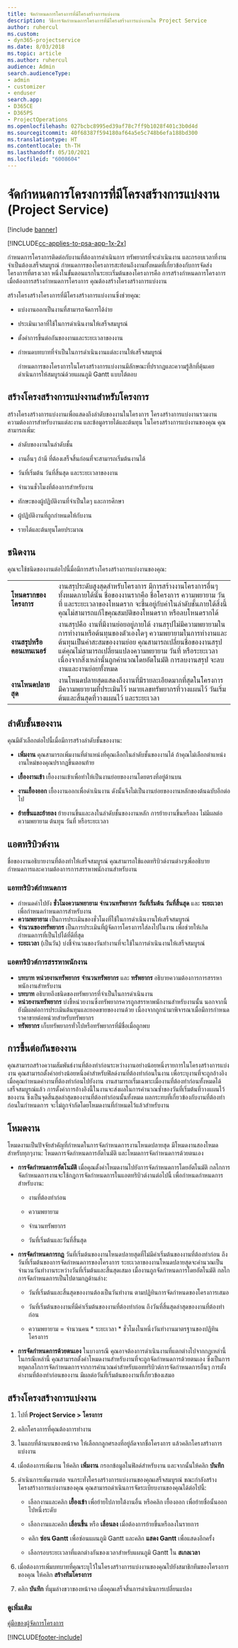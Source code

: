 ```yaml
---
title: จัดกำหนดการโครงการที่มีโครงสร้างการแบ่งงาน
description: วิธีการจัดกำหนดการโครงการที่มีโครงสร้างการแบ่งงานใน Project Service
author: ruhercul
ms.custom:
- dyn365-projectservice
ms.date: 8/03/2018
ms.topic: article
ms.author: ruhercul
audience: Admin
search.audienceType:
- admin
- customizer
- enduser
search.app:
- D365CE
- D365PS
- ProjectOperations
ms.openlocfilehash: 027bcbc8995ed39af78c7ff9b1028f401c3b0d4d
ms.sourcegitcommit: 40f68387f594180af64a5e5c748b6efa188bd300
ms.translationtype: HT
ms.contentlocale: th-TH
ms.lasthandoff: 05/10/2021
ms.locfileid: "6008604"
---
```

# <a name="schedule-a-project-with-a-work-breakdown-structure-project-service"></a>จัดกำหนดการโครงการที่มีโครงสร้างการแบ่งงาน (Project Service)

[!include [banner](../includes/psa-now-project-operations.md)]

[!INCLUDE[cc-applies-to-psa-app-1x-2x](../includes/cc-applies-to-psa-app-1x-2x.md)]

กำหนดการโครงการติดต่อกับงานที่ต้องการดำเนินการ ทรัพยากรที่จะดำเนินงาน และกรอบเวลาที่งานจำเป็นต้องเสร็จสมบูรณ์ กำหนดการของโครงการสะท้อนถึงงานทั้งหมดที่เกี่ยวข้องกับการจัดส่งโครงการที่ตรงเวลา หนึ่งในขั้นตอนแรกในระยะเริ่มต้นของโครงการคือ การสร้างกำหนดการโครงการ เมื่อต้องการสร้างกำหนดการโครงการ คุณต้องสร้างโครงสร้างการแบ่งงาน  
  
 สร้างโครงสร้างโครงการที่มีโครงสร้างการแบ่งงานซึ่งช่วยคุณ:  
  
- แบ่งงานออกเป็นงานที่สามารถจัดการได้ง่าย  
  
- ประเมินเวลาที่ใช้ในการดำเนินงานให้เสร็จสมบูรณ์  
  
- ตั้งค่าการขึ้นต่อกันของงานและระยะเวลาของงาน  
  
- กำหนดบทบาทที่จำเป็นในการดำเนินงานแต่ละงานให้เสร็จสมบูรณ์  
  
  กำหนดการของโครงการในโครงสร้างการแบ่งงานมีลักษณะที่ปรากฏและความรู้สึกที่คุ้นเคย ดำเนินการให้สมบูรณ์ด้วยแผนภูมิ Gantt แบบโต้ตอบ  
  
## <a name="create-a-work-breakdown-structure-for-a-project"></a>สร้างโครงสร้างการแบ่งงานสำหรับโครงการ  
 สร้างโครงสร้างการแบ่งงานเพื่อแสดงถึงลำดับของงานในโครงการ โครงสร้างการแบ่งงานรวมงาน ความต้องการสำหรับงานแต่ละงาน และข้อมูลรายได้และต้นทุน ในโครงสร้างการแบ่งงานของคุณ คุณสามารถเพิ่ม:  
  
-   ลำดับของงานในลำดับชั้น  
  
-   งานอื่นๆ ถ้ามี ที่ต้องเสร็จสิ้นก่อนที่จะสามารถเริ่มต้นงานได้  
  
-   วันที่เริ่มต้น วันที่สิ้นสุด และระยะเวลาของงาน  
  
-   จำนวนชั่วโมงที่ต้องการสำหรับงาน  
  
-   ทักษะของผู้ปฏิบัติงานที่จำเป็นใดๆ และการศึกษา  
  
-   ผู้ปฏิบัติงานที่ถูกกำหนดให้กับงาน  
  
-   รายได้และต้นทุนโดยประมาณ  
  
## <a name="task-types"></a>ชนิดงาน  
คุณจะใช้ชนิดของงานต่อไปนี้มื่อมีการสร้างโครงสร้างการแบ่งงานของคุณ:  

| | | 
|---------------------------------------|-----------------------------------------------------------------| 
| **โหนดรากของโครงการ** | งานสรุประดับสูงสุดสำหรับโครงการ มีการสร้างงานโครงการอื่นๆทั้งหมดภายใต้นั้น ชื่อของงานรากคือ ชื่อโครงการ ความพยายาม วันที่ และระยะเวลาของโหนดราก จะขึ้นอยู่กับค่าในลำดับชั้นภายใต้สิ่งนี้ คุณไม่สามารถแก้ไขคุณสมบัติของโหนดราก หรือลบโหนดรากได้ | 
| **งานสรุปหรือคอนเทนเนอร์** | งานสรุปคือ งานที่มีงานย่อยอยู่ภายใต้ งานสรุปไม่มีความพยายามในการทำงานหรือต้นทุนของตัวเองใดๆ ความพยายามในการทำงานและต้นทุนเป็นค่าสะสมของงานย่อย คุณสามารถเปลี่ยนชื่อของงานสรุป แต่คุณไม่สามารถเปลี่ยนแปลงความพยายาม วันที่ หรือระยะเวลา เนื่องจากสิ่งเหล่านั้นถูกคำนวณโดยอัตโนมัติ การลบงานสรุป จะลบงานและงานย่อยทั้งหมด|  
| **งานโหนดปลายสุด** | งานโหนดปลายสุดแสดงถึงงานที่มีรายละเอียดมากที่สุดในโครงการ มีความพยายามที่ประเมินไว้ หมายเลขทรัพยากรที่วางแผนไว้ วันเริ่มต้นและสิ้นสุดที่วางแผนไว้ และระยะเวลา|

  
## <a name="task-hierarchy"></a>ลำดับชั้นของงาน  
 คุณมีตัวเลือกต่อไปนี้เมื่อมีการสร้างลำดับชั้นของงาน:  
  
- **เพิ่มงาน**   คุณสามารถเพิ่มงานที่ตำแหน่งที่คุณเลือกในลำดับชั้นของงานได้ ถ้าคุณไม่เลือกตำแหน่ง งานใหม่ของคุณปรากฏขึ้นตอนท้าย  
  
- **เยื้องงานเข้า**   เยื้องงานเข้าเพื่อทำให้เป็นงานย่อยของงานโดยตรงที่อยู่ด้านบน  
  
- **งานเยื้องออก**   เยื้องงานออกเพื่อดำเนินงาน ดังนั้นจึงไม่เป็นงานย่อยของงานหลักของต้นฉบับอีกต่อไป  
  
- **ย้ายขึ้นและย้ายลง**   ย้ายงานขึ้นและลงในลำดับชั้นของงานหลัก การย้ายงานขึ้นหรือลง ไม่มีผลต่อความพยายาม ต้นทุน วันที่ หรือระยะเวลา  
  
## <a name="task-attributes"></a>แอตทริบิวต์งาน  
 ชื่อของงานอธิบายงานที่ต้องทำให้เสร็จสมบูรณ์ คุณสามารถใช้แอตทริบิวต์งานต่างๆเพื่ออธิบายกำหนดการและความต้องการการสรรหาพนักงานสำหรับงาน  
  
### <a name="schedule-attributes"></a>แอททริบิวต์กำหนดการ

 - กำหนดค่าไปยัง **ชั่วโมงความพยายาม** **จำนวนทรัพยากร** **วันที่เริ่มต้น** **วันที่สิ้นสุด** และ **ระยะเวลา** เพื่อกำหนดกำหนดการสำหรับงาน 
 - **ความพยายาม** เป็นการประเมินของชั่วโมงที่ใช้ในการดำเนินงานให้เสร็จสมบูรณ์
 - **จำนวนของทรัพยากร** เป็นการประเมินที่ผู้จัดการโครงการใส่ลงไปในงาน เพื่อช่วยให้เกิดกำหนดการที่เป็นไปได้ที่ดีที่สุด 
 - **ระยะเวลา** (เป็นวัน) บ่งชี้จำนวนของวันทำงานที่จะใช้ในการดำเนินงานให้เสร็จสมบูรณ์  
  
### <a name="staffing-attributes"></a>แอตทริบิวต์การสรรหาพนักงาน

 - **บทบาท** **หน่วยงานทรัพยากร** **จำนวนทรัพยากร** และ **ทรัพยากร** อธิบายความต้องการการสรรหาพนักงานสำหรับงาน 
 - **บทบาท** อธิบายถึงชนิดของทรัพยากรที่จำเป็นในการดำเนินงาน 
 - **หน่วยงานทรัพยากร** บ่งชี้หน่วยงานซึ่งทรัพยากรควรถูกสรรหาพนักงานสำหรับงานนั้น นอกจากนี้ยังมีผลต่อการประเมินต้นทุนและยอดขายของงานด้วย เนื่องจากถูกนำมาพิจารณาเมื่อมีการกำหนดราคาขายต่อหน่วยสำหรับทรัพยากร 
 - **ทรัพยากร** เก็บทรัพยากรทั่วไปหรือทรัพยากรที่มีชื่อเมื่อถูกพบ  
  
## <a name="task-dependencies"></a>การขึ้นต่อกันของงาน  
 คุณสามารถสร้างความสัมพันธ์งานที่ต้องทำก่อนระหว่างงานอย่างน้อยหนึ่งรายการในโครงสร้างการแบ่งงาน คุณสามารถตั้งค่าอย่างน้อยหนึ่งค่าสำหรับฟิลด์งานที่ต้องทำก่อนในงาน เพื่อระบุงานที่จะถูกอ้างอิง เมื่อคุณกำหนดค่างานที่ต้องทำก่อนไปยังงาน งานสามารถเริ่มเฉพาะเมื่องานที่ต้องทำก่อนทั้งหมดได้เสร็จสมบูรณ์แล้ว การตั้งค่าการอ้างอิงนี้ในงานจะส่งผลในการคำนวณซ้ำของวันที่เริ่มต้นที่วางแผนไว้ของงาน ซึ่งเป็นจุดสิ้นสุดล่าสุดของงานที่ต้องทำก่อนนั้นทั้งหมด ผลกระทบที่เกี่ยวข้องกับงานที่ต้องทำก่อนในกำหนดการ จะไม่ถูกจำกัดโดยโหมดงานที่กำหนดไว้แล้วสำหรับงาน  
  
## <a name="task-mode"></a>โหมดงาน  
 โหมดงานเป็นปัจจัยสำคัญที่กำหนดในการจัดกำหนดการงานโหนดปลายสุด มีโหมดงานสองโหมดสำหรับทุกๆงาน: โหมดการจัดกำหนดการอัตโนมัติ และโหมดการจัดกำหนดการด้วยตนเอง  
  
-   **การจัดกำหนดการอัตโนมัติ**   เมื่อคุณตั้งค่าโหมดงานไปยังการจัดกำหนดการโดยอัตโนมัติ กลไกการจัดกำหนดการงานจะใช้กฎการจัดกำหนดการในแอตทริบิวต์งานต่อไปนี้ เพื่อกำหนดกำหนดการสำหรับงาน:  
  
    -   งานที่ต้องทำก่อน  
  
    -   ความพยายาม  
  
    -   จำนวนทรัพยากร  
  
    -   วันที่เริ่มต้นและวันที่สิ้นสุด  
  
-   **การจัดกำหนดการกฎ**   วันที่เริ่มต้นของงานโหนดปลายสุดที่ไม่มีค่าเริ่มต้นของงานที่ต้องทำก่อน ถึงวันที่เริ่มต้นของการจัดกำหนดการของโครงการ ระยะเวลาของงานโหนดปลายสุดจะคำนวณเป็นจำนวนวันทำงานระหว่างวันที่เริ่มต้นและสิ้นสุดเสมอ เมื่องานถูกจัดกำหนดการโดยอัตโนมัติ กลไกการจัดกำหนดการเป็นไปตามกฎด้านล่าง:  
  
    -   วันที่เริ่มต้นและสิ้นสุดของงานต้องเป็นวันทำงาน ตามปฏิทินการจัดกำหนดของโครงการเสมอ  
  
    -   วันที่เริ่มต้นของงานที่มีค่าเริ่มต้นของงานที่ต้องทำก่อน ถึงวันที่สิ้นสุดล่าสุดของงานที่ต้องทำก่อน  
  
    -   ความพยายาม = จำนวนคน * ระยะเวลา * ชั่วโมงในหนึ่งวันทำงานมาตรฐานของปฏิทินโครงการ  
  
-   **การจัดกำหนดการด้วยตนเอง**   ในบางกรณี คุณอาจต้องการดำเนินงานที่แตกต่างไปจากกฎเหล่านี้ ในกรณีเหล่านี้ คุณสามารถตั้งค่าโหมดงานสำหรับงานที่จะถูกจัดกำหนดการด้วยตนเอง ซึ่งเป็นการหยุดกลไกการจัดกำหนดการจากการคำนวณค่าสำหรับแอททริบิวต์การจัดกำหนดการอื่นๆ การตั้งค่างานที่ต้องทำก่อนของงาน มีผลต่อวันที่เริ่มต้นของงานที่เกี่ยวข้องเสมอ  
  
## <a name="create-a-work-breakdown-structure"></a>สร้างโครงสร้างการแบ่งงาน  
  
1.  ไปที่ **Project Service > โครงการ**  
  
2.  คลิกโครงการที่คุณต้องการทำงาน  
  
3.  ในแถบที่ด้านบนของหน้าจอ ให้เลือกกลูกศรลงที่อยู่ถัดจากชื่อโครงการ แล้วคลิกโครงสร้างการแบ่งงาน  
  
4.  เมื่อต้องการเพิ่มงาน ให้คลิก **เพิ่มงาน** กรอกข้อมูลในฟิลด์สำหรับงาน และจากนั้นให้คลิก **บันทึก**  
  
5.  ดำเนินการเพิ่มงานต่อ จนกระทั่งโครงสร้างการแบ่งงานของคุณเสร็จสมบูรณ์ ขณะกำลังสร้างโครงสร้างการแบ่งงานของคุณ คุณสามารถดำเนินการจัดระเบียบงานของคุณได้ต่อไปนี้:  
  
    -   เลือกงานและคลิก **เยื้องเข้า** เพื่อย้ายไปภายใต้งานอื่น หรือคลิก เยื้องออก เพื่อย้ายชื่อนั้นออกไปหนึ่งระดับ  
  
    -   เลือกงานและคลิก **เลื่อนขึ้น** หรือ **เลื่อนลง** เมื่อต้องการย้ายขึ้นหรือลงในรายการ  
  
    -   คลิก **ซ่อน Gantt** เพื่อซ่อนแผนภูมิ Gantt และคลิก **แสดง Gantt** เพื่อแสดงอีกครั้ง  
  
    -   เลือกรอบระยะเวลาที่แตกต่างกันของเวลาสำหรับแผนภูมิ Gantt ใน **สเกลเวลา**  
  
6.  เมื่อต้องการเพิ่มบทบาทที่คุณระบุไว้ในโครงสร้างการแบ่งงานของคุณไปยังสมาชิกทีมของโครงการของคุณ ให้คลิก **สร้างทีมโครงการ**  
  
7.  คลิก **บันทึก** ที่มุมล่างขวาของหน้าจอ เมื่อคุณเสร็จสิ้นการดำเนินการเปลี่ยนแปลง  
  
### <a name="see-also"></a>ดูเพิ่มเติม  
 [คู่มือของผู้จัดการโครงการ](../psa/project-manager-guide.md)


[!INCLUDE[footer-include](../includes/footer-banner.md)]